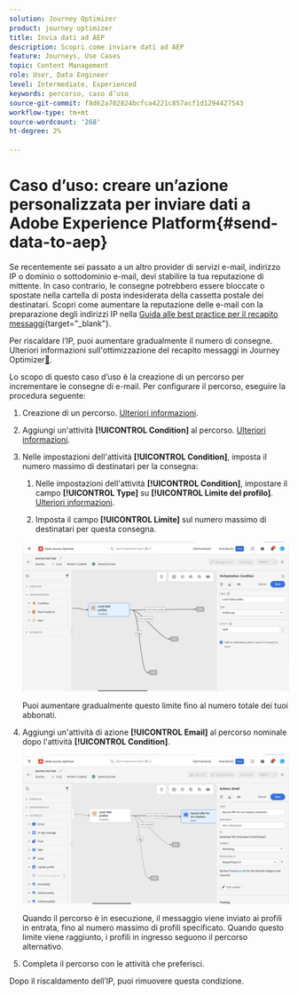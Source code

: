 ```yaml
---
solution: Journey Optimizer
product: journey optimizer
title: Invia dati ad AEP
description: Scopri come inviare dati ad AEP
feature: Journeys, Use Cases
topic: Content Management
role: User, Data Engineer
level: Intermediate, Experienced
keywords: percorso, caso d’uso
source-git-commit: f8d62a702824bcfca4221c857acf1d1294427543
workflow-type: tm+mt
source-wordcount: '268'
ht-degree: 2%

---
```


# Caso d’uso: creare un’azione personalizzata per inviare dati a Adobe Experience Platform{#send-data-to-aep}

Se recentemente sei passato a un altro provider di servizi e-mail, indirizzo IP o dominio o sottodominio e-mail, devi stabilire la tua reputazione di mittente. In caso contrario, le consegne potrebbero essere bloccate o spostate nella cartella di posta indesiderata della cassetta postale dei destinatari. Scopri come aumentare la reputazione delle e-mail con la preparazione degli indirizzi IP nella [Guida alle best practice per il recapito messaggi](https://experienceleague.adobe.com/docs/deliverability-learn/deliverability-best-practice-guide/additional-resources/generic-resources/increase-reputation-with-ip-warming.html?lang=it){target="_blank"}.

Per riscaldare l’IP, puoi aumentare gradualmente il numero di consegne. Ulteriori informazioni sull&#39;ottimizzazione del recapito messaggi in Journey Optimizer[&#128279;](../reports/deliverability.md).

Lo scopo di questo caso d’uso è la creazione di un percorso per incrementare le consegne di e-mail. Per configurare il percorso, eseguire la procedura seguente:

1. Creazione di un percorso. [Ulteriori informazioni](journey-gs.md).

1. Aggiungi un&#39;attività **[!UICONTROL Condition]** al percorso. [Ulteriori informazioni](condition-activity.md).

1. Nelle impostazioni dell&#39;attività **[!UICONTROL Condition]**, imposta il numero massimo di destinatari per la consegna:

   1. Nelle impostazioni dell&#39;attività **[!UICONTROL Condition]**, impostare il campo **[!UICONTROL Type]** su **[!UICONTROL Limite del profilo]**. [Ulteriori informazioni](condition-activity.md#profile_cap).

   1. Imposta il campo **[!UICONTROL Limite]** sul numero massimo di destinatari per questa consegna.

   ![](assets/profile-cap-condition.png)

   Puoi aumentare gradualmente questo limite fino al numero totale dei tuoi abbonati.

1. Aggiungi un&#39;attività di azione **[!UICONTROL Email]** al percorso nominale dopo l&#39;attività **[!UICONTROL Condition]**.

   ![](assets/ramp-up-deliveries-message.png)

   Quando il percorso è in esecuzione, il messaggio viene inviato ai profili in entrata, fino al numero massimo di profili specificato. Quando questo limite viene raggiunto, i profili in ingresso seguono il percorso alternativo.

1. Completa il percorso con le attività che preferisci.

Dopo il riscaldamento dell’IP, puoi rimuovere questa condizione.
